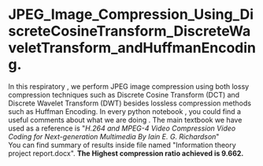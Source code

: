 # JPEG_Image_Compression_Using_DiscreteCosineTransform_DiscreteWaveletTransform_andHuffmanEncoding.
In this respiratory , we perform JPEG image compression using both lossy compression techniques such as Discrete Cosine Transform (DCT) and Discrete Wavelet Transform (DWT) besides lossless compression methods such as Huffman Encoding.
In every python notebook , you could find a useful comments about what we are doing .
The main textbook we have used as a reference is "*H.264 and MPEG-4 Video Compression Video Coding for Next-generation Multimedia By Iain E. G. Richardson*"   
You can find summary of results inside file named "Information theory project report.docx". **The Highest compression ratio achieved is 9.662.**

